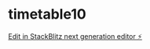 # timetable10

[Edit in StackBlitz next generation editor ⚡️](https://stackblitz.com/~/github.com/yusuf6949/timetable10)